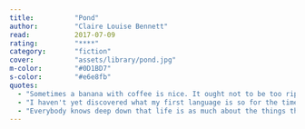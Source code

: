 ```yaml
---
title:          "Pond"
author:         "Claire Louise Bennett"
read:           2017-07-09
rating:         "****"
category:       "fiction"
cover:          "assets/library/pond.jpg"
m-color:        "#0D1BD7"
s-color:        "#e6e8fb"
quotes:
  - "Sometimes a banana with coffee is nice. It ought not to be too ripe — in fact there should be a definite remainder of green along the stalk, and if there isn't, forget about it. Though admittedly that is easier said than done. Apples can be forgotten about, but not bananas, not really. They don't in fact take at all well to being forgotten about. They wizen and stink of putrid and go almost black."
  - "I haven't yet discovered what my first language is so for the time being I use English words in order to say things: I expect I will always have to do it that way; regrettably I don't think my first language can be written down at all."
  - "Everybody knows deep down that life is as much about the things that do not happen as the things that do and that's not something that ought to be glossed over or denied because without frustration there would hardly be any need to daydream. And daydreams return me to my original sense of things and I luxuriate in these fervid primary visions until I am entirely my unalloyed self again. So even though it sometimes feels as if one could just about die from disappointment I must concede that in fact in a rather perverse way it is precisely those things I did not get that are keeping me alive."
---
```

